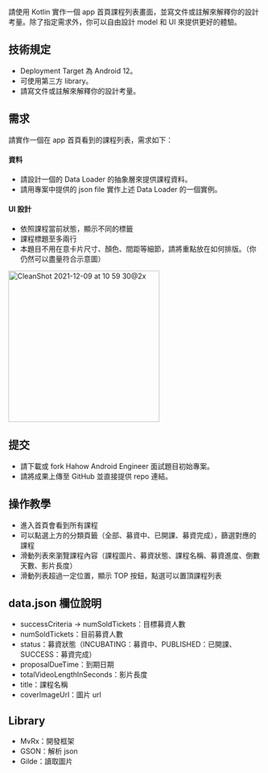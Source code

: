 
請使用 Kotlin 實作一個 app 首頁課程列表畫面，並寫文件或註解來解釋你的設計考量。除了指定需求外，你可以自由設計 model 和 UI 來提供更好的體驗。

## 技術規定
- Deployment Target 為 Android 12。
- 可使用第三方 library。
- 請寫文件或註解來解釋你的設計考量。

## 需求
請實作一個在 app 首頁看到的課程列表，需求如下：

#### 資料
- 請設計一個的 Data Loader 的抽象層來提供課程資料。
- 請用專案中提供的 json file 實作上述 Data Loader 的一個實例。

#### UI 設計
- 依照課程當前狀態，顯示不同的標籤
- 課程標題至多兩行
- 本題目不用在意卡片尺寸、顏色、間距等細節，請將重點放在如何排版。（你仍然可以盡量符合示意圖）
<img width="300" alt="CleanShot 2021-12-09 at 10 59 30@2x" src="https://user-images.githubusercontent.com/76472179/145350022-b4624fe0-2612-4fdb-950c-da6898ca4166.png">

## 提交

- 請下載或 fork Hahow Android Engineer 面試題目初始專案。
- 請將成果上傳至 GitHub 並直接提供 repo 連結。

## 操作教學

- 進入首頁會看到所有課程
- 可以點選上方的分類頁籤（全部、募資中、已開課、募資完成），篩選對應的課程
- 滑動列表來瀏覽課程內容（課程圖片、募資狀態、課程名稱、募資進度、倒數天數、影片長度）
- 滑動列表超過一定位置，顯示 TOP 按鈕，點選可以置頂課程列表

## data.json 欄位說明
- successCriteria -> numSoldTickets：目標募資人數
- numSoldTickets：目前募資人數
- status：募資狀態（INCUBATING：募資中、PUBLISHED：已開課、SUCCESS：募資完成）
- proposalDueTime：到期日期
- totalVideoLengthInSeconds：影片長度
- title：課程名稱
- coverImageUrl：圖片 url

## Library

- MvRx：開發框架
- GSON：解析 json
- Gilde：讀取圖片 
